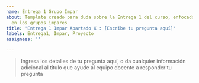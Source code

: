 ```yaml
---
name: Entrega 1 Grupo Impar
about: Template creado para duda sobre la Entrega 1 del curso, enfocado principalmente
  en los grupos impares
title: 'Entrega 1 Impar Apartado X : [Escribe tu pregunta aquí]'
labels: Entrega1, Impar, Proyecto
assignees: ''

---
```


> Ingresa los detalles de tu pregunta aquí, o da cualquier información  adicional al título que ayude al equipo docente a responder tu pregunta
